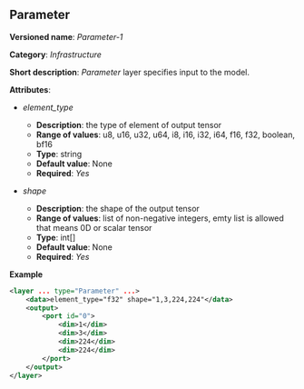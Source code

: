 ## Parameter <a name="Parameter"></a>

**Versioned name**: *Parameter-1*

**Category**: *Infrastructure*

**Short description**: *Parameter* layer specifies input to the model.

**Attributes**:

* *element_type*

  * **Description**: the type of element of output tensor
  * **Range of values**: u8, u16, u32, u64, i8, i16, i32, i64, f16, f32, boolean, bf16
  * **Type**: string
  * **Default value**: None
  * **Required**: *Yes*

* *shape*

  * **Description**: the shape of the output tensor
  * **Range of values**: list of non-negative integers, emty list is allowed that means 0D or scalar tensor
  * **Type**: int[]
  * **Default value**: None
  * **Required**: *Yes*

**Example**

```xml
<layer ... type="Parameter" ...>
    <data>element_type="f32" shape="1,3,224,224"</data>
    <output>
        <port id="0">
            <dim>1</dim>
            <dim>3</dim>
            <dim>224</dim>
            <dim>224</dim>
        </port>
    </output>
</layer>
```
